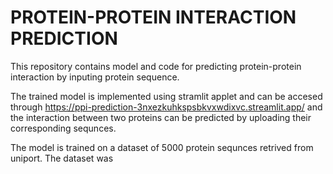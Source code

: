 
# PROTEIN-PROTEIN INTERACTION PREDICTION

This repository contains model and code for predicting protein-protein interaction by inputing protein sequence.

The trained model is implemented using stramlit applet and can be accesed through https://ppi-prediction-3nxezkuhkspsbkvxwdixvc.streamlit.app/ and the interaction between two proteins can be predicted by uploading their corresponding sequnces.

The model is trained on a dataset of 5000 protein sequnces retrived from uniport. The dataset was






